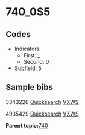# 740\_0$5

## Codes

-   Indicators
    -   First: \_
    -   Second: 0
-   Subfield: 5

## Sample bibs

3343226 [Quicksearch](https://search.library.yale.edu/catalog/3343226) [VXWS](http://prodorbis.library.yale.edu:7014/vxws/GetHoldingsService?bibId=3343226)

4935429 [Quicksearch](https://search.library.yale.edu/catalog/4935429) [VXWS](http://prodorbis.library.yale.edu:7014/vxws/GetHoldingsService?bibId=4935429)

**Parent topic:**[740](../../tags/740/740.md)

